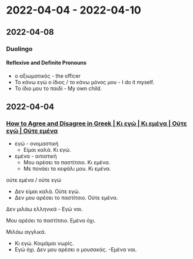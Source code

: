 # 2022-04-04 - 2022-04-10

## 2022-04-08

### Duolingo

#### Reflexive and Definite Pronouns

* ο αξιωματικός - the officer
* Το κάνω εγώ ο ίδιος / το κάνω μόνος μου - I do it myself.
* Το ίδιο μου το παιδί - My own child.

## 2022-04-04

### [How to Agree and Disagree in Greek | Κι εγώ | Kι εμένα | Oύτε εγώ | Oύτε εμένα](https://www.youtube.com/watch?v=NHPVYSMZQgc)

* εγώ - ονομαστική
  * Είμαι καλά. Κι εγώ.
* εμένα - αιτιατική
  * Μου αρέσει το παστίτσιο. Κι εμένα.
  * Με πονάει το κεφάλι μου. Κι εμένα.

ούτε εμένα / ούτε εγώ

* Δεν είμαι καλά. Ούτε εγώ.
* Δεν μου αρέσει το παστίτσιο. Ούτε εμένα.

Δεν μιλάω ελληνικά - Εγώ ναι.

Μου αρέσει το παστίτσιο. Εμένα όχι.

Μιλάω αγγλικά.
- Κι εγώ.
Κοιμάμαι νωρίς.
- Εγώ όχι.
Δεν μου αρέσει ο μουσακάς.
-Εμένα ναι.
